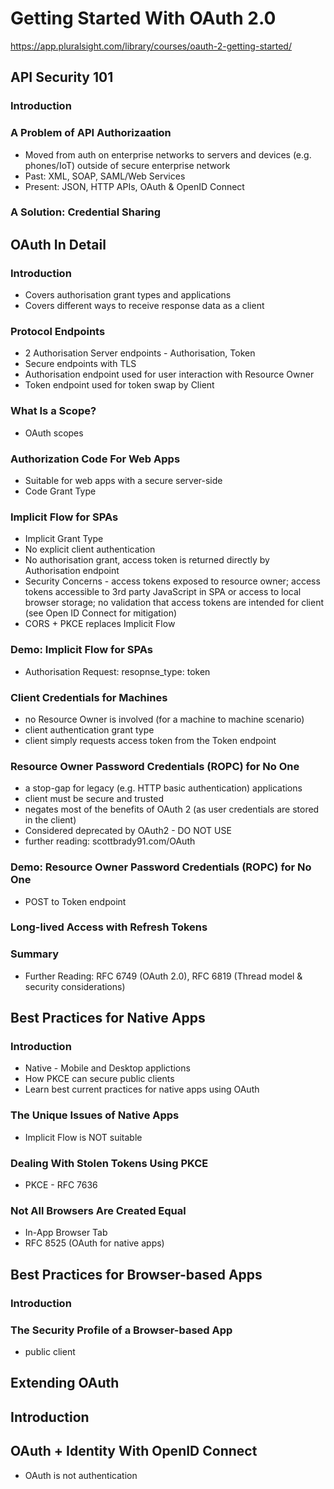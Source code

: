 # Getting Started With OAuth 2.0
https://app.pluralsight.com/library/courses/oauth-2-getting-started/

## API Security 101
### Introduction

### A Problem of API Authorizaation
- Moved from auth on enterprise networks to servers and devices (e.g. phones/IoT) outside of secure enterprise network
- Past: XML, SOAP, SAML/Web Services
- Present: JSON, HTTP APIs, OAuth & OpenID Connect

### A Solution: Credential Sharing

## OAuth In Detail
### Introduction
- Covers authorisation grant types and applications
- Covers different ways to receive response data as a client

### Protocol Endpoints
- 2 Authorisation Server endpoints - Authorisation, Token
- Secure endpoints with TLS
- Authorisation endpoint used for user interaction with Resource Owner
- Token endpoint used for token swap by Client

### What Is a Scope?
- OAuth scopes

### Authorization Code For Web Apps
- Suitable for web apps with a secure server-side
- Code Grant Type

### Implicit Flow for SPAs
- Implicit Grant Type
- No explicit client authentication
- No authorisation grant, access token is returned directly by Authorisation endpoint
- Security Concerns - access tokens exposed to resource owner; access tokens accessible to 3rd party JavaScript in SPA or access to local browser storage; no validation that access tokens are intended for client (see Open ID Connect for mitigation)
- CORS + PKCE replaces Implicit Flow

### Demo: Implicit Flow for SPAs
- Authorisation Request: resopnse_type: token

### Client Credentials for Machines
- no Resource Owner is involved (for a machine to machine scenario)
- client authentication grant type
- client simply requests access token from the Token endpoint

### Resource Owner Password Credentials (ROPC) for No One
- a stop-gap for legacy (e.g. HTTP basic authentication) applications
- client must be secure and trusted
- negates most of the benefits of OAuth 2 (as user credentials are stored in the client)
- Considered deprecated by OAuth2 - DO NOT USE
- further reading: scottbrady91.com/OAuth

### Demo: Resource Owner Password Credentials (ROPC) for No One
- POST to Token endpoint

### Long-lived Access with Refresh Tokens


### Summary
- Further Reading: RFC 6749 (OAuth 2.0), RFC 6819 (Thread model & security considerations)

## Best Practices for Native Apps
### Introduction
- Native - Mobile and Desktop applictions
- How PKCE can secure public clients
- Learn best current practices for native apps using OAuth

### The Unique Issues of Native Apps
- Implicit Flow is NOT suitable

### Dealing With Stolen Tokens Using PKCE
- PKCE - RFC 7636

### Not All Browsers Are Created Equal
- In-App Browser Tab
- RFC 8525 (OAuth for native apps)

## Best Practices for Browser-based Apps
### Introduction

### The Security Profile of a Browser-based App
- public client

## Extending OAuth
## Introduction
## OAuth + Identity With OpenID Connect
- OAuth is not authentication







